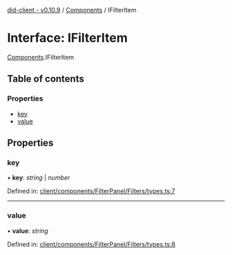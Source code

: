 [did-client - v0.10.9](../README.md) / [Components](../modules/components.md) / IFilterItem

# Interface: IFilterItem

[Components](../modules/components.md).IFilterItem

## Table of contents

### Properties

- [key](components.ifilteritem.md#key)
- [value](components.ifilteritem.md#value)

## Properties

### key

• **key**: *string* \| *number*

Defined in: [client/components/FilterPanel/Filters/types.ts:7](https://github.com/Puzzlepart/did/blob/dev/client/components/FilterPanel/Filters/types.ts#L7)

___

### value

• **value**: *string*

Defined in: [client/components/FilterPanel/Filters/types.ts:8](https://github.com/Puzzlepart/did/blob/dev/client/components/FilterPanel/Filters/types.ts#L8)
